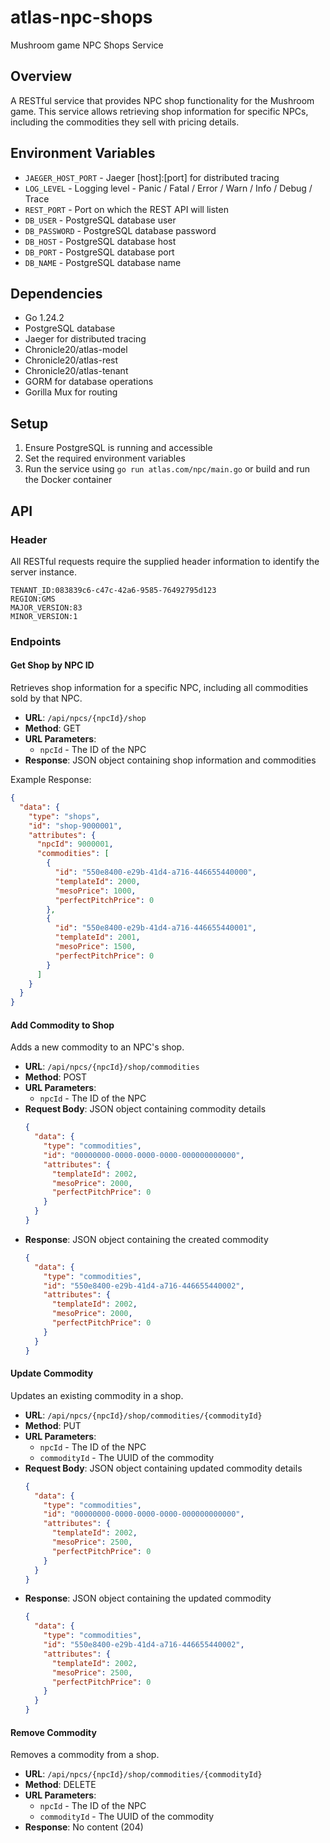 # atlas-npc-shops
Mushroom game NPC Shops Service

## Overview

A RESTful service that provides NPC shop functionality for the Mushroom game. This service allows retrieving shop information for specific NPCs, including the commodities they sell with pricing details.

## Environment Variables

- `JAEGER_HOST_PORT` - Jaeger [host]:[port] for distributed tracing
- `LOG_LEVEL` - Logging level - Panic / Fatal / Error / Warn / Info / Debug / Trace
- `REST_PORT` - Port on which the REST API will listen
- `DB_USER` - PostgreSQL database user
- `DB_PASSWORD` - PostgreSQL database password
- `DB_HOST` - PostgreSQL database host
- `DB_PORT` - PostgreSQL database port
- `DB_NAME` - PostgreSQL database name

## Dependencies

- Go 1.24.2
- PostgreSQL database
- Jaeger for distributed tracing
- Chronicle20/atlas-model
- Chronicle20/atlas-rest
- Chronicle20/atlas-tenant
- GORM for database operations
- Gorilla Mux for routing

## Setup

1. Ensure PostgreSQL is running and accessible
2. Set the required environment variables
3. Run the service using `go run atlas.com/npc/main.go` or build and run the Docker container

## API

### Header

All RESTful requests require the supplied header information to identify the server instance.

```
TENANT_ID:083839c6-c47c-42a6-9585-76492795d123
REGION:GMS
MAJOR_VERSION:83
MINOR_VERSION:1
```

### Endpoints

#### Get Shop by NPC ID

Retrieves shop information for a specific NPC, including all commodities sold by that NPC.

- **URL**: `/api/npcs/{npcId}/shop`
- **Method**: GET
- **URL Parameters**: 
  - `npcId` - The ID of the NPC
- **Response**: JSON object containing shop information and commodities

Example Response:
```json
{
  "data": {
    "type": "shops",
    "id": "shop-9000001",
    "attributes": {
      "npcId": 9000001,
      "commodities": [
        {
          "id": "550e8400-e29b-41d4-a716-446655440000",
          "templateId": 2000,
          "mesoPrice": 1000,
          "perfectPitchPrice": 0
        },
        {
          "id": "550e8400-e29b-41d4-a716-446655440001",
          "templateId": 2001,
          "mesoPrice": 1500,
          "perfectPitchPrice": 0
        }
      ]
    }
  }
}
```

#### Add Commodity to Shop

Adds a new commodity to an NPC's shop.

- **URL**: `/api/npcs/{npcId}/shop/commodities`
- **Method**: POST
- **URL Parameters**: 
  - `npcId` - The ID of the NPC
- **Request Body**: JSON object containing commodity details
  ```json
  {
    "data": {
      "type": "commodities",
      "id": "00000000-0000-0000-0000-000000000000",
      "attributes": {
        "templateId": 2002,
        "mesoPrice": 2000,
        "perfectPitchPrice": 0
      }
    }
  }
  ```
- **Response**: JSON object containing the created commodity
  ```json
  {
    "data": {
      "type": "commodities",
      "id": "550e8400-e29b-41d4-a716-446655440002",
      "attributes": {
        "templateId": 2002,
        "mesoPrice": 2000,
        "perfectPitchPrice": 0
      }
    }
  }
  ```

#### Update Commodity

Updates an existing commodity in a shop.

- **URL**: `/api/npcs/{npcId}/shop/commodities/{commodityId}`
- **Method**: PUT
- **URL Parameters**: 
  - `npcId` - The ID of the NPC
  - `commodityId` - The UUID of the commodity
- **Request Body**: JSON object containing updated commodity details
  ```json
  {
    "data": {
      "type": "commodities",
      "id": "00000000-0000-0000-0000-000000000000",
      "attributes": {
        "templateId": 2002,
        "mesoPrice": 2500,
        "perfectPitchPrice": 0
      }
    }
  }
  ```
- **Response**: JSON object containing the updated commodity
  ```json
  {
    "data": {
      "type": "commodities",
      "id": "550e8400-e29b-41d4-a716-446655440002",
      "attributes": {
        "templateId": 2002,
        "mesoPrice": 2500,
        "perfectPitchPrice": 0
      }
    }
  }
  ```

#### Remove Commodity

Removes a commodity from a shop.

- **URL**: `/api/npcs/{npcId}/shop/commodities/{commodityId}`
- **Method**: DELETE
- **URL Parameters**: 
  - `npcId` - The ID of the NPC
  - `commodityId` - The UUID of the commodity
- **Response**: No content (204)
